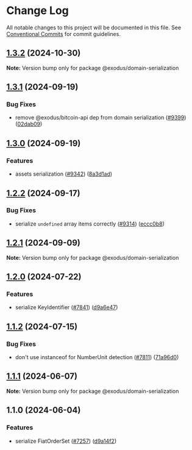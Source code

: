 # Change Log

All notable changes to this project will be documented in this file.
See [Conventional Commits](https://conventionalcommits.org) for commit guidelines.

## [1.3.2](https://github.com/ExodusMovement/exodus-hydra/compare/@exodus/domain-serialization@1.3.1...@exodus/domain-serialization@1.3.2) (2024-10-30)

**Note:** Version bump only for package @exodus/domain-serialization

## [1.3.1](https://github.com/ExodusMovement/exodus-hydra/compare/@exodus/domain-serialization@1.3.0...@exodus/domain-serialization@1.3.1) (2024-09-19)

### Bug Fixes

- remove @exodus/bitcoin-api dep from domain serialization ([#9399](https://github.com/ExodusMovement/exodus-hydra/issues/9399)) ([02dab09](https://github.com/ExodusMovement/exodus-hydra/commit/02dab096f0d1de5b5de943e62f0d1d727023e19a))

## [1.3.0](https://github.com/ExodusMovement/exodus-hydra/compare/@exodus/domain-serialization@1.2.2...@exodus/domain-serialization@1.3.0) (2024-09-19)

### Features

- assets serialization ([#9342](https://github.com/ExodusMovement/exodus-hydra/issues/9342)) ([8a3d1ad](https://github.com/ExodusMovement/exodus-hydra/commit/8a3d1ad136590847c10375acc3ed091a9822ef5b))

## [1.2.2](https://github.com/ExodusMovement/exodus-hydra/compare/@exodus/domain-serialization@1.2.1...@exodus/domain-serialization@1.2.2) (2024-09-17)

### Bug Fixes

- serialize `undefined` array items correctly ([#9314](https://github.com/ExodusMovement/exodus-hydra/issues/9314)) ([eccc0b8](https://github.com/ExodusMovement/exodus-hydra/commit/eccc0b871a9dbe550a14063b4abcb52972ce209a))

## [1.2.1](https://github.com/ExodusMovement/exodus-hydra/compare/@exodus/domain-serialization@1.2.0...@exodus/domain-serialization@1.2.1) (2024-09-09)

**Note:** Version bump only for package @exodus/domain-serialization

## [1.2.0](https://github.com/ExodusMovement/exodus-hydra/compare/@exodus/domain-serialization@1.1.2...@exodus/domain-serialization@1.2.0) (2024-07-22)

### Features

- serialize KeyIdentifier ([#7841](https://github.com/ExodusMovement/exodus-hydra/issues/7841)) ([d9a6e47](https://github.com/ExodusMovement/exodus-hydra/commit/d9a6e471df7857d3ceadc84ecba08d02f16c899c))

## [1.1.2](https://github.com/ExodusMovement/exodus-hydra/compare/@exodus/domain-serialization@1.1.1...@exodus/domain-serialization@1.1.2) (2024-07-15)

### Bug Fixes

- don't use instanceof for NumberUnit detection ([#7811](https://github.com/ExodusMovement/exodus-hydra/issues/7811)) ([71a96d0](https://github.com/ExodusMovement/exodus-hydra/commit/71a96d0ee0e81a9eb6ea079b97f215cdb37a1d7d))

## [1.1.1](https://github.com/ExodusMovement/exodus-hydra/compare/@exodus/domain-serialization@1.1.0...@exodus/domain-serialization@1.1.1) (2024-06-07)

**Note:** Version bump only for package @exodus/domain-serialization

## 1.1.0 (2024-06-04)

### Features

- serialize FiatOrderSet ([#7257](https://github.com/ExodusMovement/exodus-hydra/issues/7257)) ([d9a14f2](https://github.com/ExodusMovement/exodus-hydra/commit/d9a14f2d51849d536e7ef7e3501ccd150ba93d56))
